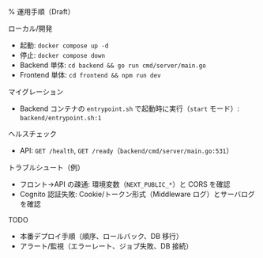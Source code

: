 % 運用手順（Draft）

ローカル/開発
- 起動: `docker compose up -d`
- 停止: `docker compose down`
- Backend 単体: `cd backend && go run cmd/server/main.go`
- Frontend 単体: `cd frontend && npm run dev`

マイグレーション
- Backend コンテナの `entrypoint.sh` で起動時に実行（`start` モード）: `backend/entrypoint.sh:1`

ヘルスチェック
- API: `GET /health`, `GET /ready`（`backend/cmd/server/main.go:531`）

トラブルシュート（例）
- フロント→API の疎通: 環境変数（`NEXT_PUBLIC_*`）と CORS を確認
- Cognito 認証失敗: Cookie/トークン形式（Middleware ログ）とサーバログを確認

TODO
- 本番デプロイ手順（順序、ロールバック、DB 移行）
- アラート/監視（エラーレート、ジョブ失敗、DB 接続）

